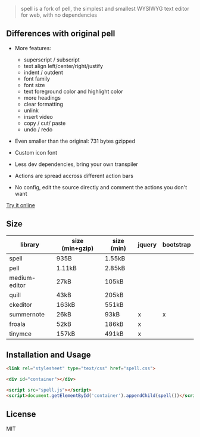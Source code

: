 > spell is a fork of pell, the simplest and smallest WYSIWYG text editor for web, with no dependencies

## Differences with original pell

- More features: 
    - superscript / subscript
    - text align left/center/right/justify
    - indent / outdent
    - font family
    - font size
    - text foreground color and highlight color
    - more headings    
    - clear formatting
    - unlink
    - insert video
    - copy / cut/ paste
    - undo / redo

- Even smaller than the original: 731 bytes gzipped
- Custom icon font
- Less dev dependencies, bring your own transpiler
- Actions are spread accross different action bars
- No config, edit the source directly and comment the actions you don't want

[Try it online](https://sylvainpolletvillard.github.io/spell/demo.html)

## Size

| library       | size (min+gzip) | size (min) | jquery | bootstrap |
|---------------|-----------------|------------|--------|-----------|
| spell         | 935B            | 1.55kB     |        |           |
| pell          | 1.11kB          | 2.85kB     |        |           |
| medium-editor | 27kB            | 105kB      |        |           |
| quill         | 43kB            | 205kB      |        |           |
| ckeditor      | 163kB           | 551kB      |        |           |
| summernote    | 26kB            | 93kB       | x      | x         |
| froala        | 52kB            | 186kB      | x      |           |
| tinymce       | 157kB           | 491kB      | x      |           |

## Installation and Usage

```html
<link rel="stylesheet" type="text/css" href="spell.css">

<div id="container"></div>

<script src="spell.js"></script>
<script>document.getElementById('container').appendChild(spell())</script>
```

## License

MIT
